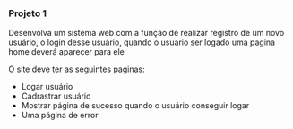 ### Projeto 1 

Desenvolva um sistema web com a função de realizar registro de um novo usuário, o login desse usuário, quando o usuario ser logado uma pagina home deverá aparecer para ele


O site deve ter as seguintes paginas:
- Logar usuário
- Cadrastrar usuário
- Mostrar página de sucesso quando o usuário conseguir logar
- Uma página de error






